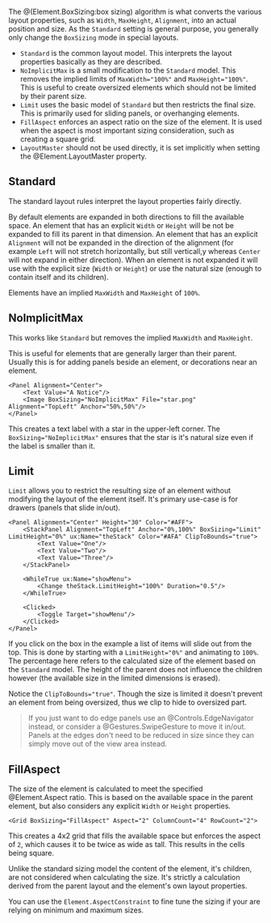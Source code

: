 The @(Element.BoxSizing:box sizing) algorithm is what converts the various layout properties, such as `Width`, `MaxHeight`, `Alignment`, into an actual position and size. As the `Standard` setting is general purpose, you generally only change the `BoxSizing` mode in special layouts.

- `Standard` is the common layout model. This interprets the layout properties basically as they are described.
- `NoImplicitMax` is a small modification to the `Standard` model. This removes the implied limits of `MaxWidth="100%"` and `MaxHeight="100%"`. This is useful to create oversized elements which should not be limited by their parent size.
- `Limit` uses the basic model of `Standard` but then restricts the final size. This is primarily used for sliding panels, or overhanging elements.
- `FillAspect` enforces an aspect ratio on the size of the element. It is used when the aspect is most important sizing consideration, such as creating a square grid.
- `LayoutMaster` should not be used directly, it is set implicitly when setting the @Element.LayoutMaster property.


## Standard

The standard layout rules interpret the layout properties fairly directly.

By default elements are expanded in both directions to fill the available space. An element that has an explicit `Width` or `Height` will be not be expanded to fill its parent in that dimension. An element that has an explicit `Alignment` will not be expanded in the direction of the alignment (for example `Left` will not stretch horizontally, but still verticall,y whereas `Center` will not expand in either direction). When an element is not expanded it will use with the explicit size (`Width` or `Height`) or use the natural size (enough to contain itself and its children).

Elements have an implied `MaxWidth` and `MaxHeight` of `100%`.


## NoImplicitMax

This works like `Standard` but removes the implied `MaxWidth` and `MaxHeight`.

This is useful for elements that are generally larger than their parent. Usually this is for adding panels beside an element, or decorations near an element.

	<Panel Alignment="Center">
		<Text Value="A Notice"/>
		<Image BoxSizing="NoImplicitMax" File="star.png" Alignment="TopLeft" Anchor="50%,50%"/>
	</Panel>

This creates a text label with a star in the upper-left corner. The `BoxSizing="NoImplicitMax"` ensures that the star is it's natural size even if the label is smaller than it.


## Limit

`Limit` allows you to restrict the resulting size of an element without modifying the layout of the element itself. It's primary use-case is for drawers (panels that slide in/out).

	<Panel Alignment="Center" Height="30" Color="#AFF">
		<StackPanel Alignment="TopLeft" Anchor="0%,100%" BoxSizing="Limit" LimitHeight="0%" ux:Name="theStack" Color="#AFA" ClipToBounds="true">
			<Text Value="One"/>
			<Text Value="Two"/>
			<Text Value="Three"/>
		</StackPanel>

		<WhileTrue ux:Name="showMenu">
			<Change theStack.LimitHeight="100%" Duration="0.5"/>
		</WhileTrue>

		<Clicked>
			<Toggle Target="showMenu"/>
		</Clicked>
	</Panel>

If you click on the box in the example a list of items will slide out from the top. This is done by starting with a `LimitHeight="0%"` and animating to `100%`. The percentage here refers to the calculated size of the element based on the `Standard` model. The height of the parent does not influence the children however (the available size in the limited dimensions is erased).

Notice the `ClipToBounds="true"`. Though the size is limited it doesn't prevent an element from being oversized, thus we clip to hide to oversized part.

> If you just want to do edge panels use an @Controls.EdgeNavigator instead, or consider a @Gestures.SwipeGesture to move it in/out. Panels at the edges don't need to be reduced in size since they can simply move out of the view area instead.


## FillAspect

The size of the element is calculated to meet the specified @Element.Aspect ratio. This is based on the available space in the parent element, but also considers any explicit `Width` or `Height` properties.

	<Grid BoxSizing="FillAspect" Aspect="2" ColumnCount="4" RowCount="2">

This creates a 4x2 grid that fills the available space but enforces the aspect of `2`, which causes it to be twice as wide as tall. This results in the cells being square.

Unlike the standard sizing model the content of the element, it's children, are not considered when calculating the size. It's strictly a calculation derived from the parent layout and the element's own layout properties.

You can use the `Element.AspectConstraint` to fine tune the sizing if your are relying on minimum and maximum sizes.

